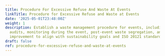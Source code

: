 ```yaml
---
title: Procedure For Excessive Refuse And Waste At Events
linkTitle: Procedure for Excessive Refuse and Waste at Events
date: '2025-05-01T23:48:00Z'
weight: 1
description: Establish a waste management procedure for events, including pre-event
  audits, monitoring during the event, post-event waste segregation, and continuous
  improvement to align with sustainability goals and ISO 20121 standards.
draft: false
ref: procedure-for-excessive-refuse-and-waste-at-events
---
```


